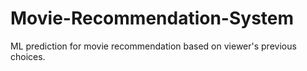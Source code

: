 # Movie-Recommendation-System
ML prediction for movie recommendation based on viewer's previous choices.
